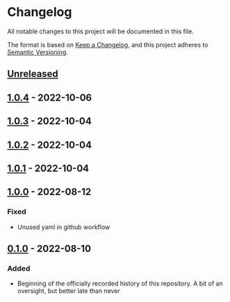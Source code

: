 # Changelog

All notable changes to this project will be documented in this file.

The format is based on [Keep a Changelog](https://keepachangelog.com/en/1.0.0/),
and this project adheres to [Semantic Versioning](https://semver.org/spec/v2.0.0.html).

<!--
Types of Changes:
 - `Added` for new features.
 - `Changed` for changes in existing functionality.
 - `Deprecated` for soon-to-be removed features.
 - `Removed` for now removed features.
 - `Fixed` for any bug fixes.
 - `Security` in case of vulnerabilities.
-->

## [Unreleased]

## [1.0.4] - 2022-10-06

## [1.0.3] - 2022-10-04

## [1.0.2] - 2022-10-04

## [1.0.1] - 2022-10-04

## [1.0.0] - 2022-08-12

### Fixed

-   Unused yaml in github workflow

## [0.1.0] - 2022-08-10

### Added

-   Beginning of the officially recorded history of this repository. A bit of an oversight, but better late than never

[Unreleased]: https://github.com/KnightHacks/knighthacks_users/compare/1.0.4...HEAD

[1.0.4]: https://github.com/KnightHacks/knighthacks_users/compare/1.0.3...1.0.4

[1.0.3]: https://github.com/KnightHacks/knighthacks_users/compare/1.0.2...1.0.3

[1.0.2]: https://github.com/KnightHacks/knighthacks_users/compare/1.0.1...1.0.2

[1.0.1]: https://github.com/KnightHacks/knighthacks_users/compare/1.0.0...1.0.1

[1.0.0]: https://github.com/KnightHacks/knighthacks_users/compare/0.1.0...1.0.0

[0.1.0]: https://github.com/KnightHacks/knighthacks_users/compare/c3f06c750c0a74853b9734f819c573b671859df6...0.1.0
